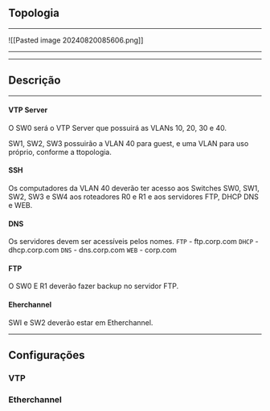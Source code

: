 ## Topologia
---
![[Pasted image 20240820085606.png]]

---
---
## Descrição
---
#### VTP Server
O SW0 será o VTP Server que possuirá as VLANs 10, 20, 30 e 40.

 SW1, SW2, SW3 possuirão a VLAN 40 para guest, e uma VLAN para uso próprio, conforme a ttopologia.

#### SSH
Os computadores da VLAN 40 deverão ter acesso aos Switches SW0, SW1, SW2, SW3 e SW4 aos roteadores R0 e R1 e aos servidores FTP, DHCP DNS e WEB.

#### DNS
Os servidores devem ser acessíveis pelos nomes.
``FTP`` - ftp.corp.com
``DHCP`` - dhcp.corp.com
``DNS`` - dns.corp.com
``WEB`` - corp.com

#### FTP
O SW0 E R1 deverão fazer backup no servidor FTP.

#### Eherchannel
SWI e SW2 deverão estar em Etherchannel.

---

## Configurações

### VTP


### Etherchannel

